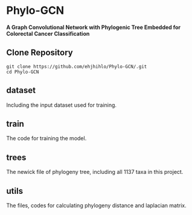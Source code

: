 # Phylo-GCN
**A Graph Convolutional Network with Phylogenic Tree Embedded for Colorectal Cancer Classification**  
  
## Clone Repository
``` 
git clone https://github.com/ehjhihlo/Phylo-GCN/.git  
cd Phylo-GCN  
```
## dataset  
Including the input dataset used for training.  
## train  
The code for training the model.  
## trees
The newick file of phylogeny tree, including all 1137 taxa in this project.  
## utils  
The files, codes for calculating phylogeny distance and laplacian matrix.  
